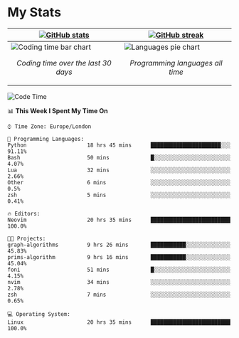 <!-- [![Typing SVG](https://readme-typing-svg.herokuapp.com?size=23&duration=7000&color=168BC6&center=true&vCenter=true&width=500&lines=I+use+Arch+btw)](https://git.io/typing-svg) -->
# My Stats
| [![GitHub stats](https://github-readme-stats.vercel.app/api?username=akim-13&show_icons=true&theme=github_dark&border_color=2d9d42&title_color=2d9d42&count_private=true)](https://github.com/anuraghazra/github-readme-stats) | [![GitHub streak](https://github-readme-streak-stats.herokuapp.com?user=akim-13&theme=github-dark&date_format=j%20M%5B%20Y%5D)](https://git.io/streak-stats) |
| -- | -- |
| ![Coding time bar chart](https://wakatime.com/share/@akim13/e1d3f835-c70a-4cab-adb5-935f7f468931.svg) <p align="center"> *Coding time over the last 30 days* </p> |![Languages pie chart](https://wakatime.com/share/@akim13/50c0a458-bfaf-45ba-b46b-df1959378a37.svg) <p align="center"> *Programming languages all time* </p> |


<!--This is temporary, testing how it works.
<p align="left">
    <img alt="Programming languages" src="https://wakatime.com/share/@akim13/50c0a458-bfaf-45ba-b46b-df1959378a37.svg" width="500px" height="300px">
    <br>
</p>-->

<!--START_SECTION:waka-->
![Code Time](http://img.shields.io/badge/Code%20Time-0%20secs-blue)

📊 **This Week I Spent My Time On** 

```text
⌚︎ Time Zone: Europe/London

💬 Programming Languages: 
Python                   18 hrs 45 mins      ██████████████████████░░░   91.11% 
Bash                     50 mins             █░░░░░░░░░░░░░░░░░░░░░░░░   4.07% 
Lua                      32 mins             ░░░░░░░░░░░░░░░░░░░░░░░░░   2.66% 
Other                    6 mins              ░░░░░░░░░░░░░░░░░░░░░░░░░   0.5% 
zsh                      5 mins              ░░░░░░░░░░░░░░░░░░░░░░░░░   0.41%

🔥 Editors: 
Neovim                   20 hrs 35 mins      █████████████████████████   100.0%

🐱‍💻 Projects: 
graph-algorithms         9 hrs 26 mins       ███████████░░░░░░░░░░░░░░   45.83% 
prims-algorithm          9 hrs 16 mins       ███████████░░░░░░░░░░░░░░   45.04% 
foni                     51 mins             █░░░░░░░░░░░░░░░░░░░░░░░░   4.15% 
nvim                     34 mins             ░░░░░░░░░░░░░░░░░░░░░░░░░   2.78% 
zsh                      7 mins              ░░░░░░░░░░░░░░░░░░░░░░░░░   0.65%

💻 Operating System: 
Linux                    20 hrs 35 mins      █████████████████████████   100.0%

```


<!--END_SECTION:waka-->
